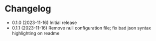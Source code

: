 # Changelog

* 0.1.0 (2023-11-16) Initial release
* 0.1.1 (2023-11-16) Remove null configuration file; fix bad json syntax
  highlighting on readme

